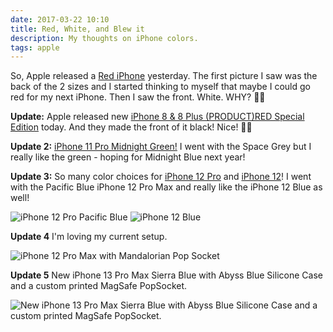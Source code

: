 ```yaml
---
date: 2017-03-22 10:10
title: Red, White, and Blew it
description: My thoughts on iPhone colors.
tags: apple
---
```


So, Apple released a [Red iPhone](http://www.apple.com/shop/buy-iphone/special-edition-iphone-7) yesterday. The first picture I saw was the back of the 2 sizes and I started thinking to myself that maybe I could go red for my next iPhone. Then I saw the front. White. WHY? 
👎🏻

**Update:** Apple released new [iPhone 8 & 8 Plus (PRODUCT)RED Special Edition](https://www.apple.com/newsroom/2018/04/apple-introduces-iphone-8-and-iphone-8-plus-productred-special-edition/) today.  And they made the front of it black! Nice!
👍🏻

**Update 2:** [iPhone 11 Pro Midnight Green!](https://www.apple.com/iphone-11-pro/) I went with the Space Grey but I really like the green - hoping for Midnight Blue next year!

**Update 3:** So many color choices for [iPhone 12 Pro](https://www.apple.com/iphone-12-pro/) and [iPhone 12](https://www.apple.com/iphone-12/)! I went with the Pacific Blue iPhone 12 Pro Max and really like the iPhone 12 Blue as well!

![iPhone 12 Pro Pacific Blue](/images/iphone12_pro_pacific_blue.jpg)
![iPhone 12 Blue](/images/iphone12_blue.jpg)

**Update 4** I'm loving my current setup.

![iPhone 12 Pro Max with Mandalorian Pop Socket](/images/iphone12promax-mandalorian-popsocket.jpg)

**Update 5** New iPhone 13 Pro Max Sierra Blue with Abyss Blue Silicone Case and a custom printed MagSafe PopSocket.

![New iPhone 13 Pro Max Sierra Blue with Abyss Blue Silicone Case and a custom printed MagSafe PopSocket.](/images/iPhone_13_Pro_Max_Sierra_Blue_Silicone_Case_Abyss_Blue_Custom_MagSafe_PopSocket_StarWars.jpg)